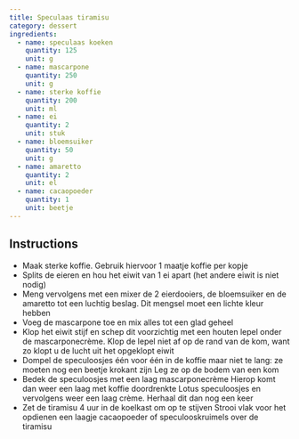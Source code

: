 ```yaml
---
title: Speculaas tiramisu
category: dessert
ingredients:
  - name: speculaas koeken
    quantity: 125
    unit: g
  - name: mascarpone
    quantity: 250
    unit: g
  - name: sterke koffie
    quantity: 200
    unit: ml
  - name: ei
    quantity: 2
    unit: stuk
  - name: bloemsuiker
    quantity: 50
    unit: g
  - name: amaretto
    quantity: 2
    unit: el
  - name: cacaopoeder
    quantity: 1
    unit: beetje
---
```


<Recipe />

## Instructions

- Maak sterke koffie. Gebruik hiervoor 1 maatje koffie per kopje
- Splits de eieren en hou het eiwit van 1 ei apart (het andere eiwit is niet nodig)
- Meng vervolgens met een mixer de 2 eierdooiers, de bloemsuiker en de amaretto tot een luchtig beslag. Dit mengsel moet een lichte kleur hebben
- Voeg de mascarpone toe en mix alles tot een glad geheel
- Klop het eiwit stijf en schep dit voorzichtig met een houten lepel onder de mascarponecrème. Klop de lepel niet af op de rand van de kom, want zo klopt u de lucht uit het opgeklopt eiwit
- Dompel de speculoosjes één voor één in de koffie maar niet te lang: ze moeten nog een beetje krokant zijn Leg ze op de bodem van een kom
- Bedek de speculoosjes met een laag mascarponecrème Hierop komt dan weer een laag met koffie doordrenkte Lotus speculoosjes en vervolgens weer een laag crème. Herhaal dit dan nog een keer
- Zet de tiramisu 4 uur in de koelkast om op te stijven Strooi vlak voor het opdienen een laagje cacaopoeder of speculooskruimels over de tiramisu
